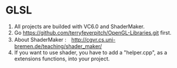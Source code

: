 GLSL
====

1. All projects are builded with VC6.0 and ShaderMaker.
2. Go https://github.com/terryfeverpitch/OpenGL-Libraries.git first.
3. About ShaderMaker :　http://cgvr.cs.uni-bremen.de/teaching/shader_maker/
4. If you want to use shader, you have to add a "helper.cpp", as a extensions functions, into your project.
   

